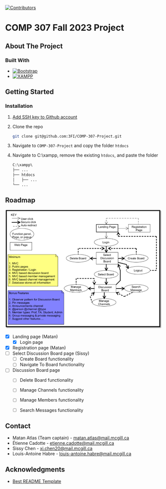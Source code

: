 [![Contributors][Contributors-shield]][Contributors-url]

# COMP 307 Fall 2023 Project

## About The Project

### Built With

* [![Bootstrap][Bootstrap.com]][Bootstrap-url]
* [![XAMPP][Xampp.com]][Xampp-url]



## Getting Started

### Installation

1. [Add SSH key to Github account](https://docs.github.com/en/authentication/connecting-to-github-with-ssh)
2. Clone the repo
   ```sh
   git clone git@github.com:3FI/COMP-307-Project.git
   ```
3. Navigate to `COMP-307-Project` and copy the folder `htdocs`
4. Navigate to C:\xampp, remove the existing `htdocs`, and paste the folder

    ```
    C:\xampp\
    ├── ...
    ├── htdocs
    │   ├── ...
    └── ...
    ```



## Roadmap

![Storyboard](/storyboard.png)

- [x] Landing page (Matan)
    - [X] Login page
- [x] Registration page (Matan)
- [ ] Select Discussion Board page (Sissy)
    - [ ] Create Board functionality
    - [ ] Navigate To Board functionality
- [ ] Discussion Board page
    - [ ] Delete Board functionality
    - [ ] Manage Channels functionality
    - [ ] Manage Members functionality
    - [ ] Search Messages functionality



## Contact

* Matan Atlas (Team captain) - matan.atlas@mail.mcgill.ca
* Étienne Cadotte - etienne.cadotte@mail.mcgill.ca
* Sissy Chen - xi.chen20@mail.mcgill.ca
* Louis-Antoine Habre - louis-antoine.habre@mail.mcgill.ca



## Acknowledgments

* [Best README Template](https://github.com/othneildrew/Best-README-Template/blob/master/README.md)



[Contributors-shield]: https://img.shields.io/github/contributors/3FI/COMP-307-Project
[Contributors-url]: https://github.com/3FI/COMP-307-Project/graphs/contributors
[Bootstrap.com]: https://img.shields.io/badge/Bootstrap-563D7C?style=for-the-badge&logo=bootstrap&logoColor=white
[Bootstrap-url]: https://getbootstrap.com
[Xampp.com]: https://img.shields.io/badge/XAMPP-orange?style=for-the-badge&logo=xampp&logoColor=white
[Xampp-url]: https://www.apachefriends.org/